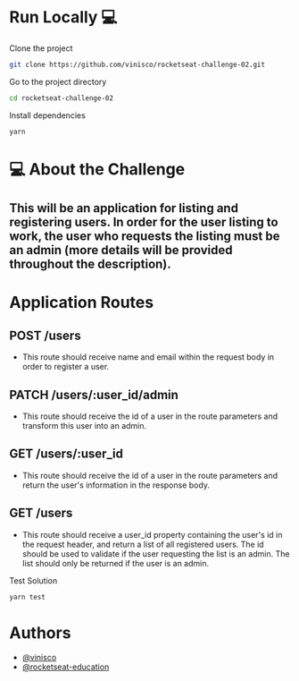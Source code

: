 # Run Locally :computer:

Clone the project

```bash
git clone https://github.com/vinisco/rocketseat-challenge-02.git
```

Go to the project directory

```bash
cd rocketseat-challenge-02
```

Install dependencies

```bash
yarn
```

# 💻 About the Challenge

## This will be an application for listing and registering users. In order for the user listing to work, the user who requests the listing must be an admin (more details will be provided throughout the description).

# Application Routes

## POST /users
- This route should receive name and email within the request body in order to register a user.

## PATCH /users/:user_id/admin
- This route should receive the id of a user in the route parameters and transform this user into an admin.

## GET /users/:user_id
- This route should receive the id of a user in the route parameters and return the user's information in the response body.

## GET /users
- This route should receive a user_id property containing the user's id in the request header, and return a list of all registered users. The id should be used to validate if the user requesting the list is an admin. The list should only be returned if the user is an admin.

Test Solution

```bash
yarn test
```

# Authors

- [@vinisco](https://github.com/vinisco)
- [@rocketseat-education](https://github.com/rocketseat-education)
